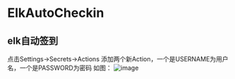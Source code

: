 # ElkAutoCheckin
## elk自动签到

点击Settings->Secrets->Actions 
添加两个新Action，一个是USERNAME为用户名，一个是PASSWORD为密码
如图：
![image](https://user-images.githubusercontent.com/52942679/207251539-9a9ecac9-acdf-4cf1-90bb-2612891afa75.png)
